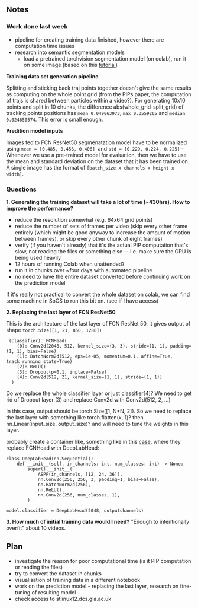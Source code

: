 ## Notes ##
### Work done last week
* pipeline for creating training data finished, however there are computation time issues
* research into semantic segmentation models
  * load a pretrained torchvision segmentation model (on colab), run it on some image (based on this [tutorial](https://debuggercafe.com/semantic-segmentation-using-pytorch-fcn-resnet/))



__Training data set generation pipeline__

Splitting and sticking back traj points together doesn't give the same results as computing on the whole point grid (from the PIPs paper, the computation of trajs is shared between particles within a video?). For generating 10x10 points and split in 10 chunks, the difference abs(whole_grid-split_grid) of tracking points positions has `mean 0.049063973`, `max 0.3559265` and `median 0.024650574`. This error is small enough.

__Predition model inputs__

Images fed to FCN ResNet50 segmenatation model have to be normalized using `mean = [0.485, 0.456, 0.406]`
 and `std = [0.229, 0.224, 0.225]` - Whenever we use a pre-trained model for evaluation, then we have to use the mean and standard deviation on the dataset that it has been trained on. A single image has the format of `[batch_size x channels x height x width]`.
 
 
### Questions

__1. Generating the training dataset will take a lot of time (~430hrs). How to improve the performance?__
* reduce the resolution somewhat (e.g. 64x64 grid points)
* reduce the number of sets of frames per video (skip every other frame entirely (which might be good anyway to increase the amount of motion between frames), or skip every other chunk of eight frames)
* verify (if you haven't already) that it's the actual PIP computation that's slow, not reading the files or something else -- i.e. make sure the GPU is being used heavily
* 12 hours of running Colab when unattended?
* run it in chunks over ~four days with automated pipeline
* no need to have the entire dataset converted before continuing work on the prediction model

If it's really not practical to convert the whole dataset on colab, we can find some machine in SoCS to run this bit on. (see if I have access)

__2. Replacing the last layer of FCN ResNet50__

This is the architecture of the last layer of FCN ResNet 50, it gives output of shape `torch.Size([1, 21, 850, 1280])`
```
 (classifier): FCNHead(
    (0): Conv2d(2048, 512, kernel_size=(3, 3), stride=(1, 1), padding=(1, 1), bias=False)
    (1): BatchNorm2d(512, eps=1e-05, momentum=0.1, affine=True, track_running_stats=True)
    (2): ReLU()
    (3): Dropout(p=0.1, inplace=False)
    (4): Conv2d(512, 21, kernel_size=(1, 1), stride=(1, 1))
  )
```
Do we replace the whole classifier layer or just classifier[4]? We need to get rid of Dropout layer (3) and replace Conv2d with Conv2d(512, 2, ...)

In this case, output should be torch.Size([1, N*N, 2]).
So we need to replace the last layer with something like torch.flatten(x, 1)? then nn.Linear(input_size, output_size)? and will need to tune the weights in this layer.

probably create a container like, something like in this [case](https://github.com/msminhas93/DeepLabv3FineTuning), where they replace FCNHead with DeepLabHead:

```
class DeepLabHead(nn.Sequential):
    def __init__(self, in_channels: int, num_classes: int) -> None:
        super().__init__(
            ASPP(in_channels, [12, 24, 36]),
            nn.Conv2d(256, 256, 3, padding=1, bias=False),
            nn.BatchNorm2d(256),
            nn.ReLU(),
            nn.Conv2d(256, num_classes, 1),
        )
        
model.classifier = DeepLabHead(2048, outputchannels)
```
__3. How much of initial training data would I need?__
"Enough to intentionally overfit" about 10 videos.


## Plan ##
* investigate the reason for poor computational time (is it PIP computation or reading the files)
* try to convert the dataset in chunks
* visualisation of training data in a different notebook
* work on the prediction model - replacing the last layer, research on fine-tuning of resulting model
* check access to stlinux12.dcs.gla.ac.uk

